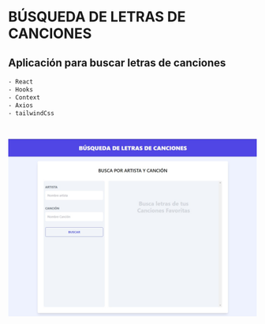# BÚSQUEDA DE LETRAS DE CANCIONES

## Aplicación para buscar letras de canciones

    - React
    - Hooks
    - Context
    - Axios
    - tailwindCss
    
&nbsp; 

![](./src/img/letras-canciones-app.jpg)